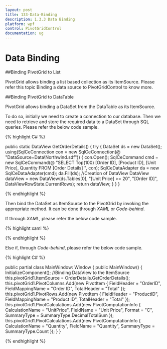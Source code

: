 ```yaml
---
layout: post
title: 133-Data-Binding
description: 1.3.3 Data Binding
platform: wpf
control: PivotGridControl
documentation: ug
---
```


# Data Binding

##Binding PivotGrid to List

PivotGrid allows binding a list based collection as its ItemSource. Please refer this topic Binding a data source to PivotGridControl to know more.

##Binding PivotGrid to DataTable

PivotGrid allows binding a DataSet from the DataTable as its ItemSource.

To do so, initially we need to create a connection to our database. Then we need to retrieve and store the required data to a DataSet through SQL queries. Please refer the below code sample.

{% highlight C# %}

public static DataView GetOrderDetails() {
    try {
        DataSet ds = new DataSet();
        using(SqlCeConnection con = new SqlCeConnection(@ "DataSource=Data\Northwind.sdf")) {
            con.Open();
            SqlCeCommand cmd = new SqlCeCommand(@ "SELECT Top(100) [Order ID], [Product ID], [Unit Price], Quantity FROM [Order Details] ", con);
            SqlCeDataAdapter da = new SqlCeDataAdapter(cmd);
            da.Fill(ds);
            //Creation of DataView
            DataView dataView = new DataView(ds.Tables[0], "[Unit Price] >= 20", "[Order ID]", DataViewRowState.CurrentRows);
            return dataView;
        }
    }
}

{% endhighlight %}

Then bind the DataSet as ItemSource to the PivotGrid by invoking the appropriate method. It can be done through *XAML* or *Code-behind*. 

If through *XAML*, please refer the below code sample.

{% highlight xaml %}

<Window xmlns="http://schemas.microsoft.com/winfx/2006/xaml/presentation" xmlns:x="http://schemas.microsoft.com/winfx/2006/xaml" xmlns:syncfusion="http://schemas.syncfusion.com/wpf" x:Class="WpfApplication1.MainWindow" Title="MainWindow" Height="350" Width="525" xmlns:local="clr-namespace:WpfApplication1">
    <Window.Resources>
        <ResourceDictionary>
            <ObjectDataProvider x:Key="data" ObjectType="{x:Type local:OrderDetails}" MethodName="GetOrderDetails" />
        </ResourceDictionary>
    </Window.Resources>
    <Grid>
        <syncfusion:PivotGridControl Margin="5" Grid.Row="2" x:Name="pivotGrid1" ItemSource="{Binding Source={StaticResource data}}">
            <syncfusion:PivotGridControl.PivotRows>
                <syncfusion:PivotItem FieldHeader="OID" FieldMappingName="Order ID" TotalHeader="Total" />
            </syncfusion:PivotGridControl.PivotRows>
            <syncfusion:PivotGridControl.PivotColumns>
                <syncfusion:PivotItem FieldHeader="PID" FieldMappingName="Product ID" TotalHeader="Total" />
            </syncfusion:PivotGridControl.PivotColumns>
            <syncfusion:PivotGridControl.PivotCalculations>
                <syncfusion:PivotComputationInfo FieldName="Unit Price" CalculationName="UnitTotal" SummaryType="DoubleTotalSum" Format="#.00" />
                <syncfusion:PivotComputationInfo FieldName="Quantity" CalculationName="QuantityCalc" SummaryType="Count" Format="C" />
            </syncfusion:PivotGridControl.PivotCalculations>
        </syncfusion:PivotGridControl>
    </Grid>
</Window>

 {% endhighlight %}
 
Else if, through *Code-behind*, please refer the below code sample.

{% highlight C# %}

public partial class MainWindow: Window {
    public MainWindow() {
        InitializeComponent();
        //Binding DataView to the ItemSource
        this.pivotGrid1.ItemSource = OrderDetails.GetOrderDetails();
        this.pivotGrid1.PivotColumns.Add(new PivotItem {
            FieldHeader = "OrderID", FieldMappingName = "Order ID", TotalHeader = "Total"
        });
        this.pivotGrid1.PivotRows.Add(new PivotItem {
            FieldHeader = "ProductID", FieldMappingName = "Product ID", TotalHeader = "Total"
        });
        this.pivotGrid1.PivotCalculations.Add(new PivotComputationInfo {
            CalculationName = "UnitPrice", FieldName = "Unit Price", Format = "C", SummaryType = SummaryType.DecimalTotalSum
        });
        this.pivotGrid1.PivotCalculations.Add(new PivotComputationInfo {
            CalculationName = "Quantity", FieldName = "Quantity", SummaryType = SummaryType.Count
        });
    }
}

{% endhighlight %}



